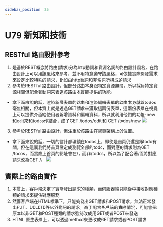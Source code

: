 ```yaml
---
sidebar_position: 25
---
```


# U79 新知和技術


## RESTful 路由設計參考
1. 是基於REST概念將路由(請求)分為http動詞和資源名詞的路由設計風格，在路由設計上可以用該風格來參考，並不用特意遵守該風格，可依據實際開發需求來設定比較特殊的請求，比如由http動詞和非名詞所構成的請求
2. 參考於RESTful 路由設計，但部分路由本身跟特定資源無關，所以採用特定資源相關但配合著動詞來表達該路由本質能提供的功能。
  - 拿下面來說的話，渲染新增表單的路由和渲染編輯表單的路由本身就跟todos毫無相關，但本質上就是透過GET請求來獲取這兩份表單，這兩份表單在視覺上可以提供介面給使用者新增資料和編輯資料，所以就利用他們的功能-new和edit來和todos作結合，成了GET /todos/edit 和 GET /todos/new
  ![](https://res.cloudinary.com/dqfxgtyoi/image/upload/v1638458221/blog/srello/functionBasedRoute_pugkxi.png)
3. 參考於RESTful 路由設計，但注重於該路由在網頁架構上的位置。
  - 拿下面來說的話，一切的設計都環繞在todos上，即使是首頁仍還是跟todo有關，但在這裏我們將首頁設定成瀏覽全部的todo，而對應的請求則為GET /todos，而實際上首頁的網址會在/，而非/todos，所以為了配合著/而將對應請求改為GET /。
![](https://res.cloudinary.com/dqfxgtyoi/image/upload/v1638458221/blog/srello/indexBasedRoute_ksgpw4.png)

## 實際上的路由實作
1. 本質上，客戶端決定了實際發出請求的種類，而伺服器端只能從中接收對應種類的請求來提供對應服務
2. 然而客戶端在HTML標準下，只能夠發出GET請求和POST請求，無法正常發出PUT、DELETE等以外動詞的請求，為了配合客戶端的實際情況，可能會把原本以非GET和POST種類的請求強制改成用GET或者POST來發送
3. HTML 原生表單上，可以透過method來更改成GET請求或者POST請求

## 

